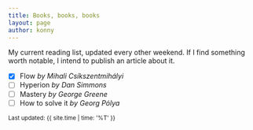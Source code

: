 ```yaml
---
title: Books, books, books
layout: page
author: konny
---
```

My current reading list, updated every other weekend. If I find something worth notable, I intend to publish an article about it.   

- [x] Flow *by Mihali Csíkszentmihályi*
- [ ] Hyperion *by Dan Simmons*
- [ ] Mastery *by George Greene*
- [ ] How to solve it *by Georg Pólya*   

<small class="post-date">Last updated: {{ site.time | time: '%T' }}</small>

